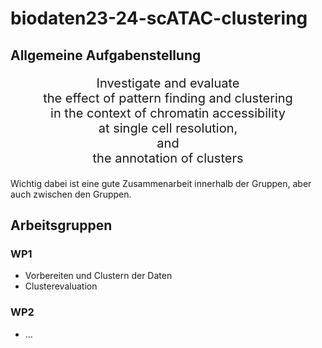 # biodaten23-24-scATAC-clustering

## Allgemeine Aufgabenstellung
  <p align="center" style="font-size: 20px;">
    Investigate and evaluate <br>
    the effect of pattern finding and clustering <br>
    in the context of chromatin accessibility <br>
    at single cell resolution, <br>
    and <br>
    the annotation of clusters
  </p>

  Wichtig dabei ist eine gute Zusammenarbeit innerhalb der Gruppen, aber auch zwischen den Gruppen.

## Arbeitsgruppen
### WP1
- Vorbereiten und Clustern der Daten
- Clusterevaluation

### WP2
- ...